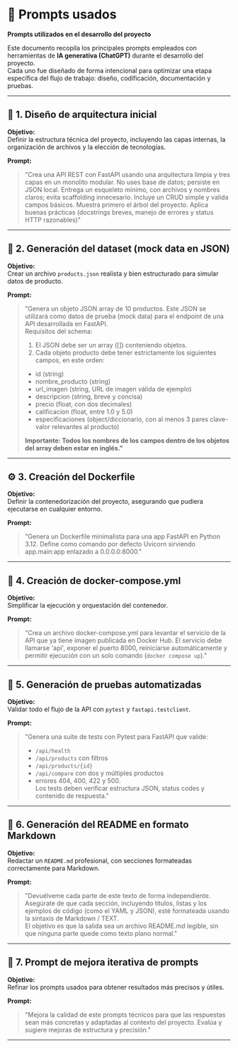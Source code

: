 # 🤖 Prompts usados

**Prompts utilizados en el desarrollo del proyecto**

Este documento recopila los principales prompts empleados con herramientas de **IA generativa (ChatGPT)** durante el desarrollo del proyecto.  
Cada uno fue diseñado de forma intencional para optimizar una etapa específica del flujo de trabajo: diseño, codificación, documentación y pruebas.

---

## 🧠 1. Diseño de arquitectura inicial

**Objetivo:**  
Definir la estructura técnica del proyecto, incluyendo las capas internas, la organización de archivos y la elección de tecnologías.

**Prompt:**
> "Crea una API REST con FastAPI usando una arquitectura limpia y tres capas en un monolito modular. No uses base de datos; persiste en JSON local.
Entrega un esqueleto mínimo, con archivos y nombres claros; evita scaffolding innecesario.
Incluye un CRUD simple y valida campos básicos.
Muestra primero el árbol del proyecto.
Aplica buenas prácticas (docstrings breves, manejo de errores y status HTTP razonables)"

---

## 💾 2. Generación del dataset (mock data en JSON)

**Objetivo:**  
Crear un archivo `products.json` realista y bien estructurado para simular datos de producto.

**Prompt:**
> "Genera un objeto JSON array de 10 productos. Este JSON se utilizará como datos de prueba (mock data) para el endpoint de una API desarrollada en FastAPI.  
> Requisitos del schema:  
> 1. El JSON debe ser un array ([]) conteniendo objetos.  
> 2. Cada objeto producto debe tener estrictamente los siguientes campos, en este orden:  
> - id (string)  
> - nombre_producto (string)  
> - url_imagen (string, URL de imagen válida de ejemplo)  
> - descripcion (string, breve y concisa)  
> - precio (float, con dos decimales)  
> - calificacion (float, entre 1.0 y 5.0)  
> - especificaciones (object/diccionario, con al menos 3 pares clave-valor relevantes al producto)  
> 
> **Importante: Todos los nombres de los campos dentro de los objetos del array deben estar en inglés."**

---

## ⚙️ 3. Creación del Dockerfile

**Objetivo:**  
Definir la contenedorización del proyecto, asegurando que pudiera ejecutarse en cualquier entorno.

**Prompt:**
> "Genera un Dockerfile minimalista para una app FastAPI en Python 3.12. Define como comando por defecto Uvicorn sirviendo app.main:app enlazado a 0.0.0.0:8000."
---

## 🧩 4. Creación de docker-compose.yml

**Objetivo:**  
Simplificar la ejecución y orquestación del contenedor.

**Prompt:**
> "Crea un archivo docker-compose.yml para levantar el servicio de la API que ya tiene imagen publicada en Docker Hub. El servicio debe llamarse 'api', exponer el puerto 8000, reiniciarse automáticamente y permitir ejecución con un solo comando (`docker compose up`)."
---

## 🧪 5. Generación de pruebas automatizadas

**Objetivo:**  
Validar todo el flujo de la API con `pytest` y `fastapi.testclient`.

**Prompt:**
> "Genera una suite de tests con Pytest para FastAPI que valide:  
> - `/api/health`  
> - `/api/products` con filtros  
> - `/api/products/{id}`  
> - `/api/compare` con dos y múltiples productos  
> - errores 404, 400, 422 y 500.  
> Los tests deben verificar estructura JSON, status codes y contenido de respuesta."


---

## 📘 6. Generación del README en formato Markdown

**Objetivo:**  
Redactar un `README.md` profesional, con secciones formateadas correctamente para Markdown.

**Prompt:**
> "Devuélveme cada parte de este texto de forma independiente.  
> Asegúrate de que cada sección, incluyendo títulos, listas y los ejemplos de código (como el YAML y JSON), esté formateada usando la sintaxis de Markdown / TEXT.  
> El objetivo es que la salida sea un archivo README.md legible, sin que ninguna parte quede como texto plano normal."

---

## 🧠 7. Prompt de mejora iterativa de prompts

**Objetivo:**  
Refinar los prompts usados para obtener resultados más precisos y útiles.

**Prompt:**
> "Mejora la calidad de este prompts técnicos para que las respuestas sean más concretas y adaptadas al contexto del proyecto. Evalúa y sugiere mejoras de estructura y precisión."

---
